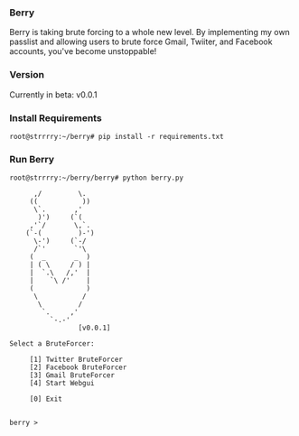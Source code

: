 ### Berry
Berry is taking brute forcing to a whole new level. By implementing my own passlist and allowing users to brute force Gmail, Twiiter, and Facebook accounts, you've become unstoppable!

### Version
Currently in beta: v0.0.1

### Install Requirements
```
root@strrrry:~/berry# pip install -r requirements.txt
```

### Run Berry
```
root@strrrry:~/berry/berry# python berry.py

	  ,/         \.  
	 ((           )) 
	  \`.       ,'   
	   )')     (`(	  
	 ,'`/       \,`. 
	(`-(         )-')
	  \-')     (`-/  
	  /`'       `'\  
	 (  _       _  ) 
	 | ( \     / ) | 
	 |  `.\   /,'  | 
	 |    `\ /'    | 
	 (             ) 
	  \           /  
	   \         /   
	    `.     ,'    
	      `-.-'      
	             [v0.0.1]

Select a BruteForcer:

	 [1] Twitter BruteForcer
	 [2] Facebook BruteForcer
	 [3] Gmail BruteForcer
	 [4] Start Webgui

	 [0] Exit


berry >  
```